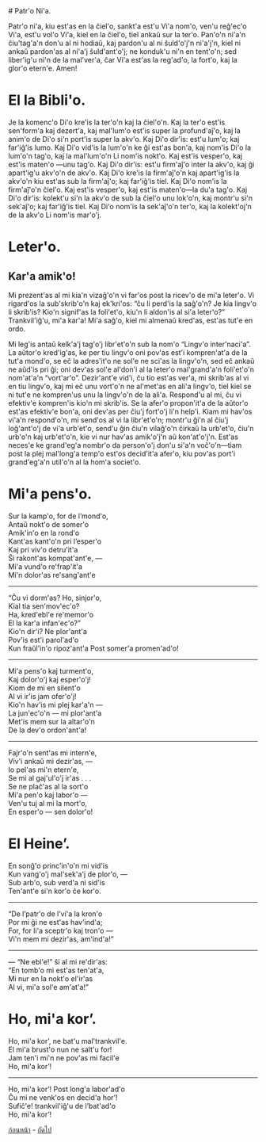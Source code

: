 <link href="markdown.css" rel="stylesheet">
# Patr'o Ni'a.

 Patr'o ni'a, kiu est'as en la ĉiel'o, sankt'a est'u Vi'a nom'o, ven'u reĝ'ec'o Vi'a, est'u vol'o Vi'a, kiel en la ĉiel'o, tiel ankaŭ sur la ter'o. Pan'o'n ni'a'n ĉiu'tag'a'n don'u al ni hodiaŭ, kaj pardon'u al ni ŝuld'o'j'n ni'a'j'n, kiel ni ankaŭ pardon'as al ni'a'j ŝuld'ant'o'j; ne konduk'u ni'n en tent'o'n; sed liber'ig'u ni'n de la mal'ver'a, ĉar Vi'a est'as la reg'ad'o, la fort'o, kaj la glor'o etern'e. Amen!


# El la Bibli'o.

Je la komenc'o Di'o kre'is la ter'o'n kaj la ĉiel'o'n. Kaj la ter'o est'is sen'form'a kaj dezert'a, kaj mal'lum'o est'is super la profund'aĵ'o, kaj la anim'o de Di'o si'n port'is super la akv'o. Kaj Di'o dir'is: est'u lum'o; kaj far'iĝ'is lumo. Kaj Di'o vid'is la lum'o'n ke ĝi est'as bon'a, kaj nom'is Di'o la lum'o'n tag'o, kaj la mal'lum'o'n Li nom'is nokt'o. Kaj est'is vesper'o, kaj est'is maten'o —unu tag'o. Kaj Di'o dir'is: est'u firm'aĵ'o inter la akv'o, kaj ĝi apart'ig'u akv'o'n de akv'o. Kaj Di'o kre'is la firm'aĵ'o'n kaj apart'ig'is la akv'o'n kiu est'as sub la firm'aĵ'o; kaj far'iĝ'is tiel. Kaj Di'o nom'is la firm'aĵ'o'n ĉiel'o. Kaj est'is vesper'o, kaj est'is maten'o—la du'a tag'o. Kaj Di'o dir'is: kolekt'u si'n la akv'o de sub la ĉiel'o unu lok'o'n, kaj montr'u si'n sek'aĵ'o; kaj far'iĝ'is tiel. Kaj Di'o nom'is la sek'aĵ'o'n ter'o, kaj la kolekt'oj'n de la akv'o Li nom'is mar'o'j.


# Leter'o.

## Kar'a amik'o!

Mi prezent'as al mi kia'n vizaĝ'o'n vi far'os post la ricev'o de mi'a leter'o. Vi rigard'os la sub'skrib'o'n kaj ek'kri'os: “ĉu li perd'is la saĝ'o'n? Je kia lingv'o li skrib'is? Kio'n signif'as la foli'et'o, kiu'n li aldon'is al si'a leter'o?” Trankvil'iĝ'u, mi'a kar'a! Mi'a saĝ'o, kiel mi almenaŭ kred'as, est'as tut'e en ordo.

Mi leg'is antaŭ kelk'a'j tag'o'j libr'et'o'n sub la nom'o “Lingv'o inter'naci'a”. La aŭtor'o kred'ig'as, ke per tiu lingv'o oni pov'as est'i kompren'at'a de la tut'a mond'o, se eĉ la adres'it'o ne sol'e ne sci'as la lingv'o'n, sed eĉ ankaŭ ne aŭd'is pri ĝi; oni dev'as sol'e al'don'i al la leter'o mal'grand'a'n foli'et'o'n nom'at'a'n “vort'ar'o”. Dezir'ant'e vid'i, ĉu tio est'as ver'a, mi skrib'as al vi en tiu lingv'o, kaj mi eĉ unu vort'o'n ne al'met'as en ali'a lingv'o, tiel kiel se ni tut'e ne kompren'us unu la lingv'o'n de la ali'a. Respond'u al mi, ĉu vi efektiv'e kompren'is kio'n mi skrib'is. Se la afer'o propon'it'a de la aŭtor'o est'as efektiv'e bon'a, oni dev'as per ĉiu'j fort'o'j li'n help'i. Kiam mi hav'os vi'a'n respond'o'n, mi send'os al vi la libr'et'o'n; montr'u ĝi'n al ĉiu'j loĝ'ant'o'j de vi'a urb'et'o, send'u ĝin ĉiu'n vilaĝ'o'n ĉirkaŭ la urb'et'o, ĉiu'n urb'o'n kaj urb'et'o'n, kie vi nur hav'as amik'o'j'n aŭ kon'at'o'j'n. Est'as neces'e ke grand'eg'a nombr'o da person'o'j don'u si'a'n voĉ'o'n—tiam post la plej mal'long'a temp'o est'os decid'it'a afer'o, kiu pov'as port'i grand'eg'a'n util'o'n al la hom'a societ'o.

# Mi'a pens'o.

Sur la kamp'o, for de l’mond'o, <br>
Antaŭ nokt'o de somer'o <br>
Amik'in'o en la rond'o <br>
Kant'as kant'o'n pri l’esper'o <br>
Kaj pri viv'o detru'it'a <br>
Ŝi rakont'as kompat'ant'e, — <br>
Mi'a vund'o re'frap'it'a <br>
Mi'n dolor'as re'sang'ant'e <br>

* * *

“Ĉu vi dorm'as? Ho, sinjor'o, <br>
Kial tia sen'mov'ec'o? <br>
Ha, kred'ebl'e re'memor'o <br>
El la kar'a infan'ec'o?” <br>
Kio'n dir'i? Ne plor'ant'a <br>
Pov'is est'i parol'ad'o <br>
Kun fraŭl'in'o ripoz'ant'a
Post somer'a promen'ad'o! <br>

* * *

Mi'a pens'o kaj turment'o, <br>
Kaj dolor'o'j kaj esper'o'j! <br>
Kiom de mi en silent'o <br>
Al vi ir'is jam ofer'o'j! <br>
Kio'n hav'is mi plej kar'a'n — <br>
La jun'ec'o'n — mi plor'ant'a <br>
Met'is mem sur la altar'o'n <br>
De la dev'o ordon'ant'a! <br>

* * *

Fajr'o'n sent'as mi intern'e, <br>
Viv'i ankaŭ mi dezir'as, — <br>
Io pel'as mi'n etern'e, <br>
Se mi al gaj'ul'o'j ir'as . . . <br>
Se ne plaĉ'as al la sort'o <br>
Mi'a pen'o kaj labor'o — <br>
Ven'u tuj al mi la mort'o, <br>
En esper'o — sen dolor'o! <br>


# El Heine’.

En sonĝ'o princ'in'o'n mi vid'is <br>
Kun vang'o'j mal'sek'a'j de plor'o, — <br>
Sub arb'o, sub verd'a ni sid'is <br>
Ten'ant'e si'n kor'o ĉe kor'o. <br>

* * *

“De l’patr'o de l’vi'a la kron'o <br>
Por mi ĝi ne est'as hav'ind'a; <br>
For, for li'a sceptr'o kaj tron'o — <br>
Vi'n mem mi dezir'as, am'ind'a!” <br>

* * *

— “Ne ebl'e!” ŝi al mi re'dir'as: <br>
“En tomb'o mi est'as ten'at'a, <br>
Mi nur en la nokt'o el'ir'as <br>
Al vi, mi'a sol'e am'at'a!” <br>


# Ho, mi'a kor’.

Ho, mi'a kor’, ne bat'u mal'trankvil'e. <br>
El mi'a brust'o nun ne salt'u for! <br>
Jam ten'i mi'n ne pov'as mi facil'e <br>
Ho, mi'a kor’! <br>

* * *

Ho, mi'a kor’! Post long'a labor'ad'o <br>
Ĉu mi ne venk'os en decid'a hor’! <br>
Sufiĉ'e! trankvil'iĝ'u de l’bat'ad'o <br>
Ho, mi'a kor’!  <br>

[ก่อนหน้า](./5) - [ถัดไป](./7)